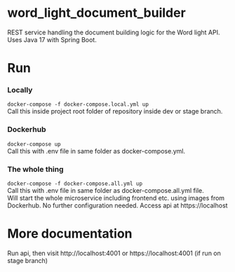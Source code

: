 # word_light_document_builder
REST service handling the document building logic for the Word light API. Uses Java 17 with Spring Boot.

# Run 
### Locally
```docker-compose -f docker-compose.local.yml up``` <br>
Call this inside project root folder of repository inside dev or stage branch. <br>

### Dockerhub
```docker-compose up``` <br>
Call this with .env file in same folder as docker-compose.yml. <br>

### The whole thing
```docker-compose -f docker-compose.all.yml up``` <br>
Call this with .env file in same folder as docker-compose.all.yml file. <br>
Will start the whole microservice including frontend etc. using images from Dockerhub. No further configuration needed. Access api at https://localhost

# More documentation
Run api, then visit http://localhost:4001 or https://localhost:4001 (if run on stage branch)